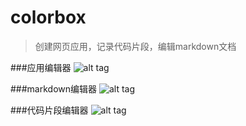 colorbox
========

>创建网页应用，记录代码片段，编辑markdown文档

###应用编辑器
![alt tag](https://github.com/colorpeach/color/raw/master/appeditor.png)

###markdown编辑器
![alt tag](https://github.com/colorpeach/color/raw/master/markdowneditor.png)

###代码片段编辑器
![alt tag](https://github.com/colorpeach/color/raw/master/codesnippeteditor.png)